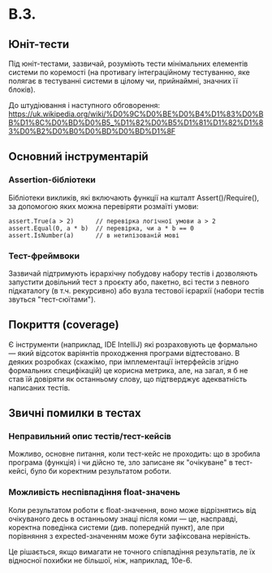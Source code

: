# B.3. 

## Юніт-тести

Під юніт-тестами, зазвичай, розуміють тести мінімальних елементів системи по коремості
(на противагу інтеграційному тестуванню, яке полягає в тестуванні системи в цілому чи, 
прийнаймні, значних її блоків).

До штудіювання і наступного обговорення:
https://uk.wikipedia.org/wiki/%D0%9C%D0%BE%D0%B4%D1%83%D0%BB%D1%8C%D0%BD%D0%B5_%D1%82%D0%B5%D1%81%D1%82%D1%83%D0%B2%D0%B0%D0%BD%D0%BD%D1%8F

## Основний інструментарій

### Assertion-бібліотеки

Бібліотеки викликів, які включають функції на кшталт Assert()/Require(), за допомогою яких можна перевіряти розмаїті 
умови: 

    assert.True(a > 2)      // перевірка логічної умови a > 2
    assert.Equal(0, a * b)  // перевірка, чи a * b == 0
    assert.IsNumber(a)      // в нетипізованій мові

### Тест-фреймвоки

Зазвичай підтримують ієрархічну побудову набору тестів і дозволяють запустити довільний тест 
з проєкту або, пакетно, всі тести з певного підкаталогу (в т.ч. рекурсивно) або вузла тестової 
ієрархії (набори тестів звуться "тест-сюїтами").  


## Покриття (coverage)

Є інструменти (наприклад, IDE IntelliJ) які розраховують це формально — який відсоток 
варіянтів проходження програми відтестовано. В деяких розробках (скажімо, при імплементації
інтерфейсів згідно формальних специфікацій) це корисна метрика, але, на загал, я б не став 
їй довіряти як останньому слову, що підтверджує адекватність написаних тестів.

## Звичні помилки в тестах

### Неправильний опис тестів/тест-кейсів

Можливо, основне питання, коли тест-кейс не проходить: що в зробила програма (функція) і чи 
дійсно те, зло записане як "очікуване" в тест-кейсі, було би коректним результатом роботи. 

### Можливість неспівпадіння float-значень

Коли результатом роботи є float-значення, воно може відрізнятись від очікуваного десь в 
останньому знаці після коми — це, насправді, коректна поведінка системи (див. попередній пункт), 
але при порівняння з expected-значенням може бути зафіксована нерівність.

Це рішається, якщо вимагати не точного співпадіння результатів, ле їх відносної похибки не більшої, 
ніж, наприклад, 10e-6.

